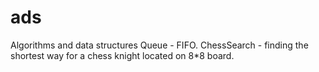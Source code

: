 # ads
Algorithms and data structures
Queue - FIFO.
ChessSearch - finding the shortest way for a 
chess knight located on 8*8 board.

